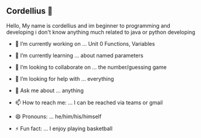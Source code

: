 ## Cordellius 👋
Hello, My name is cordellius and im beginner to programming and developing i don't know anything much related to java or python developing 
- 🔭 I’m currently working on ... Unit 0 Functions, Variables

- 🌱 I’m currently learning ... about named parameters

- 👯 I’m looking to collaborate on ... the number/guessing game

- 🤔 I’m looking for help with ... everything

- 💬 Ask me about ... anything

- 📫 How to reach me: ... I can be reached via teams or gmail

- 😄 Pronouns: ... he/him/his/himself

- ⚡ Fun fact: ... I enjoy playing basketball

